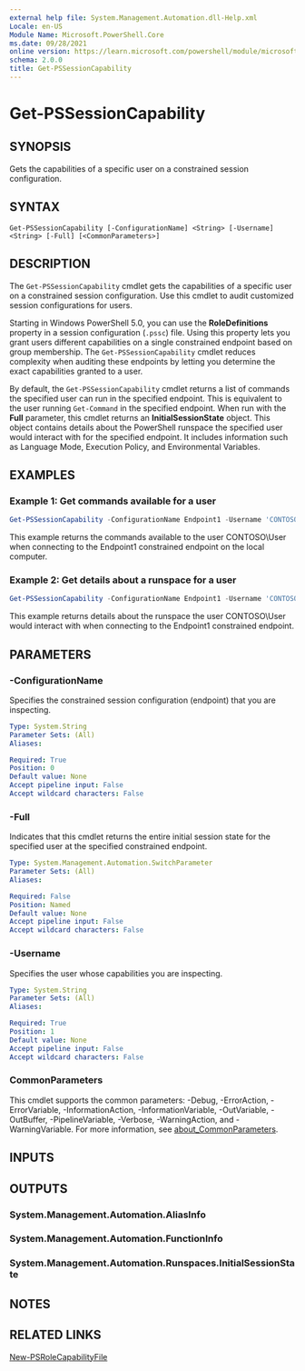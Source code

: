 ```yaml
---
external help file: System.Management.Automation.dll-Help.xml
Locale: en-US
Module Name: Microsoft.PowerShell.Core
ms.date: 09/28/2021
online version: https://learn.microsoft.com/powershell/module/microsoft.powershell.core/get-pssessioncapability?view=powershell-7.1&WT.mc_id=ps-gethelp
schema: 2.0.0
title: Get-PSSessionCapability
---
```

# Get-PSSessionCapability

## SYNOPSIS
Gets the capabilities of a specific user on a constrained session configuration.

## SYNTAX

```
Get-PSSessionCapability [-ConfigurationName] <String> [-Username] <String> [-Full] [<CommonParameters>]
```

## DESCRIPTION

The `Get-PSSessionCapability` cmdlet gets the capabilities of a specific user on a constrained
session configuration. Use this cmdlet to audit customized session configurations for users.

Starting in Windows PowerShell 5.0, you can use the **RoleDefinitions** property in a session
configuration (`.pssc`) file. Using this property lets you grant users different capabilities on a
single constrained endpoint based on group membership. The `Get-PSSessionCapability` cmdlet reduces
complexity when auditing these endpoints by letting you determine the exact capabilities granted to
a user.

By default, the `Get-PSSessionCapability` cmdlet returns a list of commands the specified user can
run in the specified endpoint. This is equivalent to the user running `Get-Command` in the specified
endpoint. When run with the **Full** parameter, this cmdlet returns an **InitialSessionState**
object. This object contains details about the PowerShell runspace the specified user would interact
with for the specified endpoint. It includes information such as Language Mode, Execution Policy,
and Environmental Variables.

## EXAMPLES

### Example 1: Get commands available for a user

```powershell
Get-PSSessionCapability -ConfigurationName Endpoint1 -Username 'CONTOSO\User'
```

This example returns the commands available to the user CONTOSO\User when connecting to the Endpoint1 constrained endpoint on the local computer.

### Example 2: Get details about a runspace for a user

```powershell
Get-PSSessionCapability -ConfigurationName Endpoint1 -Username 'CONTOSO\User' -Full
```

This example returns details about the runspace the user CONTOSO\User would interact with when connecting to the Endpoint1 constrained endpoint.

## PARAMETERS

### -ConfigurationName

Specifies the constrained session configuration (endpoint) that you are inspecting.

```yaml
Type: System.String
Parameter Sets: (All)
Aliases:

Required: True
Position: 0
Default value: None
Accept pipeline input: False
Accept wildcard characters: False
```

### -Full

Indicates that this cmdlet returns the entire initial session state for the specified user at the specified constrained endpoint.

```yaml
Type: System.Management.Automation.SwitchParameter
Parameter Sets: (All)
Aliases:

Required: False
Position: Named
Default value: None
Accept pipeline input: False
Accept wildcard characters: False
```

### -Username

Specifies the user whose capabilities you are inspecting.

```yaml
Type: System.String
Parameter Sets: (All)
Aliases:

Required: True
Position: 1
Default value: None
Accept pipeline input: False
Accept wildcard characters: False
```

### CommonParameters

This cmdlet supports the common parameters: -Debug, -ErrorAction, -ErrorVariable,
-InformationAction, -InformationVariable, -OutVariable, -OutBuffer, -PipelineVariable, -Verbose,
-WarningAction, and -WarningVariable. For more information, see [about_CommonParameters](https://go.microsoft.com/fwlink/?LinkID=113216).

## INPUTS

## OUTPUTS

### System.Management.Automation.AliasInfo

### System.Management.Automation.FunctionInfo

### System.Management.Automation.Runspaces.InitialSessionState

## NOTES

## RELATED LINKS

[New-PSRoleCapabilityFile](New-PSRoleCapabilityFile.md)
